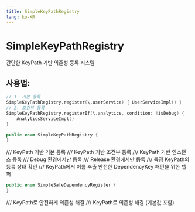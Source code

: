 ```yaml
---
title: SimpleKeyPathRegistry
lang: ko-KR
---
```


# SimpleKeyPathRegistry

간단한 KeyPath 기반 의존성 등록 시스템
## 사용법:
```swift
// 1. 기본 등록
SimpleKeyPathRegistry.register(\.userService) { UserServiceImpl() }
// 2. 조건부 등록
SimpleKeyPathRegistry.registerIf(\.analytics, condition: !isDebug) {
    AnalyticsServiceImpl()
}
```

```swift
public enum SimpleKeyPathRegistry {
}
```

  /// KeyPath 기반 기본 등록
  /// KeyPath 기반 조건부 등록
  /// KeyPath 기반 인스턴스 등록
  /// Debug 환경에서만 등록
  /// Release 환경에서만 등록
  /// 특정 KeyPath의 등록 상태 확인
  /// KeyPath에서 이름 추출
안전한 DependencyKey 패턴을 위한 헬퍼

```swift
public enum SimpleSafeDependencyRegister {
}
```

  /// KeyPath로 안전하게 의존성 해결
  /// KeyPath로 의존성 해결 (기본값 포함)
